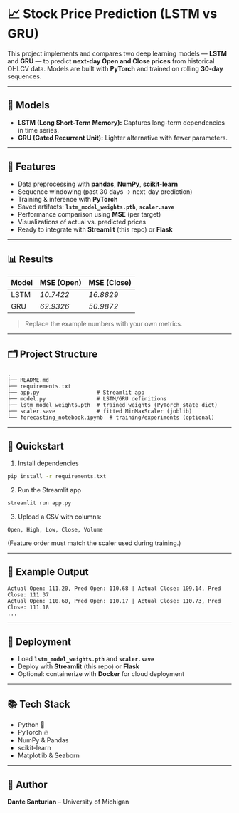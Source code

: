 # 📈 Stock Price Prediction (LSTM vs GRU)

This project implements and compares two deep learning models — **LSTM** and **GRU** — to predict **next-day Open and Close prices** from historical OHLCV data. Models are built with **PyTorch** and trained on rolling **30-day** sequences.

---

## 🧠 Models
- **LSTM (Long Short-Term Memory):** Captures long-term dependencies in time series.
- **GRU (Gated Recurrent Unit):** Lighter alternative with fewer parameters.

---

## 🔧 Features
- Data preprocessing with **pandas**, **NumPy**, **scikit-learn**
- Sequence windowing (past 30 days → next-day prediction)
- Training & inference with **PyTorch**
- Saved artifacts: **`lstm_model_weights.pth`**, **`scaler.save`**
- Performance comparison using **MSE** (per target)
- Visualizations of actual vs. predicted prices
- Ready to integrate with **Streamlit** (this repo) or **Flask**

---

## 📊 Results
| Model | MSE (Open) | MSE (Close) |
|------|-------------|-------------|
| LSTM | _10.7422_ | _16.8829_ |
| GRU  | _62.9326_ |  _50.9872_ |

> Replace the example numbers with your own metrics.

---

## 🗂 Project Structure
```
.
├── README.md
├── requirements.txt
├── app.py                  # Streamlit app
├── model.py                # LSTM/GRU definitions
├── lstm_model_weights.pth  # trained weights (PyTorch state_dict)
├── scaler.save             # fitted MinMaxScaler (joblib)
└── forecasting_notebook.ipynb  # training/experiments (optional)
```

---

## 🚀 Quickstart
1) Install dependencies  
```bash
pip install -r requirements.txt
```

2) Run the Streamlit app  
```bash
streamlit run app.py
```

3) Upload a CSV with columns:
```
Open, High, Low, Close, Volume
```
(Feature order must match the scaler used during training.)

---

## 🧪 Example Output
```
Actual Open: 111.20, Pred Open: 110.68 | Actual Close: 109.14, Pred Close: 111.37
Actual Open: 110.60, Pred Open: 110.17 | Actual Close: 110.73, Pred Close: 111.18
...
```

---

## 💾 Deployment
- Load **`lstm_model_weights.pth`** and **`scaler.save`**
- Deploy with **Streamlit** (this repo) or **Flask**
- Optional: containerize with **Docker** for cloud deployment

---

## 📚 Tech Stack
- Python 🐍
- PyTorch 🔥
- NumPy & Pandas
- scikit-learn
- Matplotlib & Seaborn

---

## 👤 Author
**Dante Santurian** – University of Michigan

